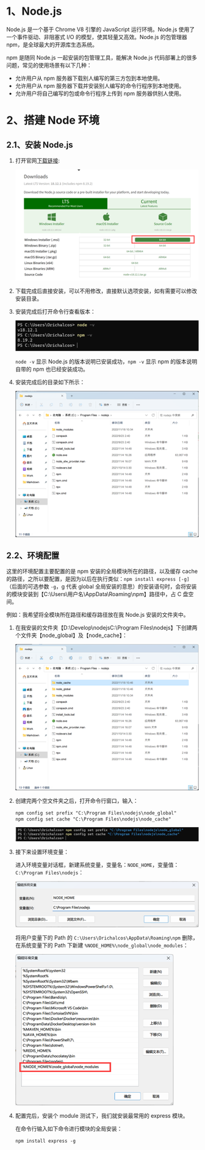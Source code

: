 # 1、Node.js

Node.js 是一个基于 Chrome V8 引擎的 JavaScript 运行环境。Node.js 使用了一个事件驱动、非阻塞式 I/O 的模型，使其轻量又高效。Node.js 的包管理器 npm，是全球最大的开源库生态系统。



npm 是随同 Node.js 一起安装的包管理工具，能解决 Node.js 代码部署上的很多问题，常见的使用场景有以下几种：

- 允许用户从 npm 服务器下载别人编写的第三方包到本地使用。
- 允许用户从 npm 服务器下载并安装别人编写的命令行程序到本地使用。
- 允许用户将自己编写的包或命令行程序上传到 npm 服务器供别人使用。



# 2、搭建 Node 环境

## 2.1、安装 Node.js

1. 打开官网[下载链接](https://nodejs.org/en/download/): 

   ![image-20221118103127016](../Images/Node.js/image-20221118103127016.png)

2. 下载完成后直接安装，可以不用修改，直接默认选项安装，如有需要可以修改安装目录。

3. 安装完成后打开命令行查看版本：

   <img src="../Images/Node.js/image-20221118103806893.png" alt="image-20221118103806893" style="zoom:50%;" />

   `node -v` 显示 Node.js 的版本说明已安装成功，`npm -v` 显示 npm 的版本说明自带的 npm 也已经安装成功。

4. 安装完成后的目录如下所示：

   <img src="../Images/Node.js/image-20221118104255998.png" alt="image-20221118104255998" style="zoom: 50%;" />



## 2.2、环境配置

这里的环境配置主要配置的是 npm 安装的全局模块所在的路径，以及缓存 cache 的路径，之所以要配置，是因为以后在执行类似：`npm install express [-g]` （后面的可选参数 `-g`，g 代表 global 全局安装的意思）的安装语句时，会将安装的模块安装到【C:\Users\用户名\AppData\Roaming\npm】路径中，占 C 盘空间。

例如：我希望将全模块所在路径和缓存路径放在我 Node.js 安装的文件夹中。

1. 在我安装的文件夹【D:\Develop\nodejsC:\Program Files\nodejs】下创建两个文件夹【node_global】及【node_cache】：

   <img src="../Images/Node.js/image-20221118104639599.png" alt="image-20221118104639599" style="zoom: 50%;" />

2. 创建完两个空文件夹之后，打开命令行窗口，输入：

   ```shell
   npm config set prefix "C:\Program Files\nodejs\node_global"
   npm config set cache "C:\Program Files\nodejs\node_cache"
   ```

   <img src="../Images/Node.js/image-20221118105137769.png" alt="image-20221118105137769" style="zoom:67%;" />

3. 接下来设置环境变量：

   进入环境变量对话框，新建系统变量，变量名：`NODE_HOME`，变量值：`C:\Program Files\nodejs`：

   <img src="../Images/Node.js/image-20221202142134655.png" alt="image-20221202142134655" style="zoom:50%;" />

   将用户变量下的 Path 的 `C:\Users\Orichalcos\AppData\Roaming\npm` 删除，在系统变量下的 Path 下新建 `%NODE_HOME%\node_global\node_modules`：

   <img src="../Images/Node.js/image-20221202142647572.png" alt="image-20221202142647572" style="zoom:50%;" />

4. 配置完后，安装个 module 测试下，我们就安装最常用的 express 模块。

   在命令行输入如下命令进行模块的全局安装：

   ```shell
   npm install express -g
   ```

